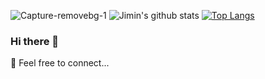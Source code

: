 ![Capture-removebg-1](https://user-images.githubusercontent.com/63320311/99194294-70fa2d00-2776-11eb-879d-e3a64dbd71be.jpeg)
![Jimin's github stats](https://github-readme-stats.vercel.app/api?username=jimijos&show_icons=true&theme=tokyonight)
[![Top Langs](https://github-readme-stats.vercel.app/api/top-langs/?username=jimijos&show_icons=true&theme=dracula)](https://github.com/jimijos/github-readme-stats)

### Hi there 👋  
 💬 Feel free to connect... 
